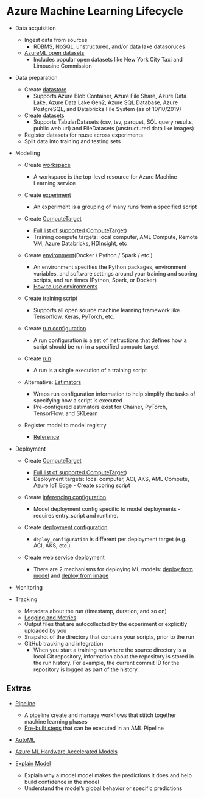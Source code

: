 # Azure Machine Learning Lifecycle

- Data acquisition

  - Ingest data from sources
    - RDBMS, NoSQL, unstructured, and/or data lake datasoruces
  - [AzureML open datasets](https://docs.microsoft.com/en-us/python/api/azureml-opendatasets/azureml.opendatasets?view=azure-ml-py)
    - Includes popular open datasets like New York City Taxi and Limousine Commission

- Data preparation

  - Create [datastore](https://docs.microsoft.com/en-us/python/api/azureml-core/azureml.core.datastore?view=azure-ml-py)
    - Supports Azure Blob Container, Azure File Share, Azure Data Lake, Azure Data Lake Gen2, Azure SQL Database, Azure PostgreSQL, and Databricks File System (as of 10/10/2019)
  - Create [datasets](https://docs.microsoft.com/en-us/python/api/azureml-core/azureml.core.dataset.dataset?view=azure-ml-py)
    - Supports TabularDatasets (csv, tsv, parquet, SQL query results, public web url) and FileDatasets (unstructured data like images)
  - Register datasets for reuse across experiments
  - Split data into training and testing sets

- Modelling

  - Create [workspace](https://docs.microsoft.com/en-us/python/api/azureml-core/azureml.core.workspace.workspace?view=azure-ml-py)
    - A workspace is the top-level resource for Azure Machine Learning service

  - Create [experiment](https://docs.microsoft.com/en-us/python/api/azureml-core/azureml.core.experiment.experiment?view=azure-ml-py)
    - An experiment is a grouping of many runs from a specified script

  - Create [ComputeTarget](https://docs.microsoft.com/en-us/python/api/azureml-core/azureml.core.computetarget?view=azure-ml-py)
    - [Full list of supported ComputeTarget](https://docs.microsoft.com/en-us/azure/machine-learning/service/concept-compute-target))
    - Training compute targets: local computer, AML Compute, Remote VM, Azure Databricks, HDInsight, etc

  - Create [environment](https://docs.microsoft.com/en-us/python/api/azureml-core/azureml.core.environment.environment?view=azure-ml-py)(Docker / Python / Spark / etc.)
    - An environment specifies the Python packages, environment variables, and software settings around your training and scoring scripts, and run times (Python, Spark, or Docker)
    - [How to use environments](https://docs.microsoft.com/en-us/azure/machine-learning/service/how-to-use-environments)

  - Create training script
    - Supports all open source machine learning framework like Tensorflow, Keras, PyTorch, etc.

  - Create [run configuration](https://docs.microsoft.com/en-us/python/api/azureml-core/azureml.core.runconfiguration?view=azure-ml-py)
    - A run configuration is a set of instructions that defines how a script should be run in a specified compute target

  - Create [run](https://docs.microsoft.com/en-us/python/api/azureml-core/azureml.core.run%28class%29?view=azure-ml-py)
    - A run is a single execution of a training script

  - Alternative: [Estimators](https://docs.microsoft.com/en-us/python/api/azureml-train-core/azureml.train.estimator.estimator?view=azure-ml-py)
    - Wraps run configuration information to help simplify the tasks of specifying how a script is executed
    - Pre-configured estimators exist for Chainer, PyTorch, TensorFlow, and SKLearn

  - Register model to model registry
    - [Reference](https://docs.microsoft.com/en-us/python/api/azureml-core/azureml.core.run(class)?view=azure-ml-py#register-model-model-name--model-path-none--tags-none--properties-none--model-framework-none--model-framework-version-none--description-none--datasets-none----kwargs-)

- Deployment

  - Create [ComputeTarget](https://docs.microsoft.com/en-us/python/api/azureml-core/azureml.core.computetarget?view=azure-ml-py)
    - [Full list of supported ComputeTarget](https://docs.microsoft.com/en-us/azure/machine-learning/service/concept-compute-target))
    - Deployment targets: local computer, ACI, AKS, AML Compute, Azure IoT Edge  - Create scoring script

  - Create [inferencing configuration](https://docs.microsoft.com/en-us/python/api/azureml-core/azureml.core.model.inferenceconfig?view=azure-ml-py)
    - Model deployment config specific to model deployments - requires entry_script and runtime.

  - Create [deployment configuration](https://docs.microsoft.com/en-us/python/api/azureml-core/azureml.core.webservice.akswebservice?view=azure-ml-py#deploy-configuration-autoscale-enabled-none--autoscale-min-replicas-none--autoscale-max-replicas-none--autoscale-refresh-seconds-none--autoscale-target-utilization-none--collect-model-data-none--auth-enabled-none--cpu-cores-none--memory-gb-none--enable-app-insights-none--scoring-timeout-ms-none--replica-max-concurrent-requests-none--max-request-wait-time-none--num-replicas-none--primary-key-none--secondary-key-none--tags-none--properties-none--description-none--gpu-cores-none--period-seconds-none--initial-delay-seconds-none--timeout-seconds-none--success-threshold-none--failure-threshold-none--namespace-none--token-auth-enabled-none-)
    - `deploy_configuration` is different per deployment target (e.g. ACI, AKS, etc.)

  - Create web service deployment
    - There are 2 mechanisms for deploying ML models: [deploy from model](https://docs.microsoft.com/en-us/python/api/azureml-core/azureml.core.model.model?view=azure-ml-py#deploy-workspace--name--models--inference-config--deployment-config-none--deployment-target-none-) and [deploy from image](https://docs.microsoft.com/en-us/python/api/azureml-core/azureml.core.webservice%28class%29?view=azure-ml-py#deploy-from-image-workspace--name--image--deployment-config-none--deployment-target-none-)

- Monitoring


- Tracking
  - Metadata about the run (timestamp, duration, and so on)
  - [Logging and Metrics](https://docs.microsoft.com/en-us/azure/machine-learning/service/how-to-track-experiments)
  - Output files that are autocollected by the experiment or explicitly uploaded by you
  - Snapshot of the directory that contains your scripts, prior to the run
  - GitHub tracking and integration
    - When you start a training run where the source directory is a local Git repository, information about the repository is stored in the run history. For example, the current commit ID for the repository is logged as part of the history.



## Extras

- [Pipeline](https://docs.microsoft.com/en-us/python/api/azureml-pipeline-core/azureml.pipeline.core.pipeline%28class%29?view=azure-ml-py)
  - A pipeline create and manage workflows that stitch together machine learning phases
  - [Pre-built steps](https://docs.microsoft.com/en-us/python/api/azureml-pipeline-steps/azureml.pipeline.steps?view=azure-ml-py) that can be executed in an AML Pipeline

- [AutoML](https://docs.microsoft.com/en-us/python/api/azureml-train-automl/azureml.train.automl?view=azure-ml-py)

- [Azure ML Hardware Accelerated Models](https://docs.microsoft.com/en-us/python/api/azureml-accel-models/azureml.accel?view=azure-ml-py)

- [Explain Model](https://docs.microsoft.com/en-us/python/api/azureml-explain-model/azureml.explain.model?view=azure-ml-py)
  - Explain why a model model makes the predictions it does and help build confidence in the model
  - Understand the model’s global behavior or specific predictions